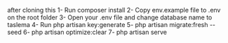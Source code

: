 after cloning this
1- Run composer install 
2- Copy env.example file to .env on the root folder 
3- Open your .env file and change database name to taslema
4- Run php artisan key:generate
5- php artisan migrate:fresh --seed
6- php artisan optimize:clear
7- php artisan serve
